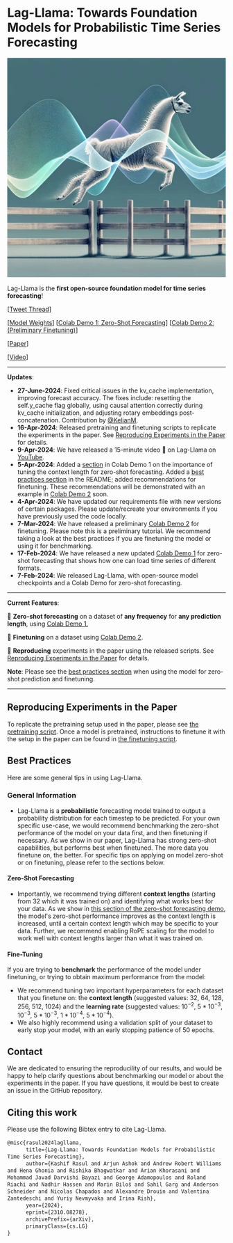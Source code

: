 # Lag-Llama: Towards Foundation Models for Probabilistic Time Series Forecasting

![lag-llama-architecture](images/lagllama.webp)

Lag-Llama is the <b>first open-source foundation model for time series forecasting</b>!

[[Tweet Thread](https://twitter.com/arjunashok37/status/1755261111233114165)] 

[[Model Weights](https://huggingface.co/time-series-foundation-models/Lag-Llama)] [[Colab Demo 1: Zero-Shot Forecasting](https://colab.research.google.com/drive/1DRAzLUPxsd-0r8b-o4nlyFXrjw_ZajJJ?usp=sharing)] [[Colab Demo 2: (Preliminary Finetuning)](https://colab.research.google.com/drive/1uvTmh-pe1zO5TeaaRVDdoEWJ5dFDI-pA?usp=sharing)]

[[Paper](https://arxiv.org/abs/2310.08278)]

[[Video](https://www.youtube.com/watch?v=Mf2FOzDPxck)]
____

<b>Updates</b>:
* **27-June-2024**: Fixed critical issues in the kv_cache implementation, improving forecast accuracy. The fixes include: resetting the self.y_cache flag globally, using causal attention correctly during kv_cache initialization, and adjusting rotary embeddings post-concatenation. Contribution by [@KelianM](https://github.com/KelianM).
* **16-Apr-2024**: Released pretraining and finetuning scripts to replicate the experiments in the paper. See [Reproducing Experiments in the Paper](https://github.com/time-series-foundation-models/lag-llama?tab=readme-ov-file#reproducing-experiments-in-the-paper) for details.
* **9-Apr-2024**: We have released a 15-minute video 🎥 on Lag-Llama on [YouTube](https://www.youtube.com/watch?v=Mf2FOzDPxck).
* **5-Apr-2024**: Added a [section](https://colab.research.google.com/drive/1DRAzLUPxsd-0r8b-o4nlyFXrjw_ZajJJ?authuser=1#scrollTo=Mj9LXMpJ01d7&line=6&uniqifier=1) in Colab Demo 1 on the importance of tuning the context length for zero-shot forecasting. Added a [best practices section](https://github.com/time-series-foundation-models/lag-llama?tab=readme-ov-file#best-practices) in the README; added recommendations for finetuning. These recommendations will be demonstrated with an example in [Colab Demo 2](https://colab.research.google.com/drive/1uvTmh-pe1zO5TeaaRVDdoEWJ5dFDI-pA?usp=sharing) soon.
* **4-Apr-2024**: We have updated our requirements file with new versions of certain packages. Please update/recreate your environments if you have previously used the code locally.
* **7-Mar-2024**: We have released a preliminary [Colab Demo 2](https://colab.research.google.com/drive/1uvTmh-pe1zO5TeaaRVDdoEWJ5dFDI-pA?usp=sharing) for finetuning. Please note this is a preliminary tutorial. We recommend taking a look at the best practices if you are finetuning the model or using it for benchmarking.
* **17-Feb-2024**: We have released a new updated [Colab Demo 1](https://colab.research.google.com/drive/1DRAzLUPxsd-0r8b-o4nlyFXrjw_ZajJJ?usp=sharing) for zero-shot forecasting that shows how one can load time series of different formats.
* **7-Feb-2024**: We released Lag-Llama, with open-source model checkpoints and a Colab Demo for zero-shot forecasting.

____

**Current Features**:

💫 <b>Zero-shot forecasting</b> on a dataset of <b>any frequency</b> for <b>any prediction length</b>, using <a href="https://colab.research.google.com/drive/1DRAzLUPxsd-0r8b-o4nlyFXrjw_ZajJJ?usp=sharing" target="_blank">Colab Demo 1.</a><br/>

💫 <b>Finetuning</b> on a dataset using [Colab Demo 2](https://colab.research.google.com/drive/1uvTmh-pe1zO5TeaaRVDdoEWJ5dFDI-pA?usp=sharing).

💫 <b>Reproducing</b> experiments in the paper using the released scripts. See [Reproducing Experiments in the Paper](https://github.com/time-series-foundation-models/lag-llama?tab=readme-ov-file#reproducing-experiments-in-the-paper) for details. 

**Note**: Please see the [best practices section](https://github.com/time-series-foundation-models/lag-llama?tab=readme-ov-file#best-practices) when using the model for zero-shot prediction and finetuning.

____

## Reproducing Experiments in the Paper

To replicate the pretraining setup used in the paper, please see [the pretraining script](scripts/pretrain.sh). Once a model is pretrained, instructions to finetune it with the setup in the paper can be found in [the finetuning script](scripts/finetune.sh).


## Best Practices

Here are some general tips in using Lag-Llama. 
<!-- We recommend reading the [paper](https://arxiv.org/abs/2310.08278) for all details about the model. -->

### General Information

* Lag-Llama is a **probabilistic** forecasting model trained to output a probability distribution for each timestep to be predicted. For your own specific use-case, we would recommend benchmarking the zero-shot performance of the model on your data first, and then finetuning if necessary. As we show in our paper, Lag-Llama has strong zero-shot capabilities, but performs best when finetuned. The more data you finetune on, the better. For specific tips on applying on model zero-shot or on finetuning, please refer to the sections below.

#### Zero-Shot Forecasting

* Importantly, we recommend trying different **context lengths** (starting from $32$ which it was trained on) and identifying what works best for your data. As we show in [this section of the zero-shot forecasting demo](https://colab.research.google.com/drive/1DRAzLUPxsd-0r8b-o4nlyFXrjw_ZajJJ?authuser=1#scrollTo=Mj9LXMpJ01d7&line=6&uniqifier=1), the model's zero-shot performance improves as the context length is increased, until a certain context length which may be specific to your data. Further, we recommend enabling RoPE scaling for the model to work well with context lengths larger than what it was trained on.

#### Fine-Tuning

If you are trying to **benchmark** the performance of the model under finetuning, or trying to obtain maximum performance from the model: 

* We recommend tuning two important hyperparameters for each dataset that you finetune on: the **context length** (suggested values: $32$, $64$, $128$, $256$, $512$, $1024$) and the **learning rate** (suggested values: $10^{-2}$, $5 * 10^{-3}$, $10^{-3}$, $5 * 10^{-3}$, $1 * 10^{-4}$, $5 * 10^{-4}$). 
* We also highly recommend using a validation split of your dataset to early stop your model, with an early stopping patience of 50 epochs. 

## Contact

We are dedicated to ensuring the reproducility of our results, and would be happy to help clarify questions about benchmarking our model or about the experiments in the paper.
If you have questions, it would be best to create an issue in the GitHub repository.

## Citing this work

Please use the following Bibtex entry to cite Lag-Llama.

```
@misc{rasul2024lagllama,
      title={Lag-Llama: Towards Foundation Models for Probabilistic Time Series Forecasting}, 
      author={Kashif Rasul and Arjun Ashok and Andrew Robert Williams and Hena Ghonia and Rishika Bhagwatkar and Arian Khorasani and Mohammad Javad Darvishi Bayazi and George Adamopoulos and Roland Riachi and Nadhir Hassen and Marin Biloš and Sahil Garg and Anderson Schneider and Nicolas Chapados and Alexandre Drouin and Valentina Zantedeschi and Yuriy Nevmyvaka and Irina Rish},
      year={2024},
      eprint={2310.08278},
      archivePrefix={arXiv},
      primaryClass={cs.LG}
}
```





